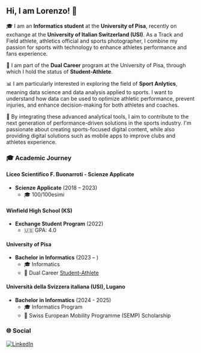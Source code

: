 ## Hi, I am Lorenzo! 🏃

🎓 I am an **Informatics student** at the **University of Pisa**, recently on exchange at the **University of Italian Switzerland (USI)**. As a Track and Field athlete, athletics official and sports photographer, I combine my passion for sports with technology to enhance athletes performance and fans experience.

🏃 I am part of the **Dual Career** program at the University of Pisa, through which I hold the status of **Student-Athlete**.

📊 I am particularly interested in exploring the field of **Sport Anlytics**, meaning data science and data analysis applied to sports. I want to understand how data can be used to optimize athletic performance, prevent injuries, and enhance decision-making for both athletes and coaches.

🚀 By integrating these advanced analytical tools, I aim to contribute to the next generation of performance-driven solutions in the sports industry. I'm passionate about creating sports-focused digital content, while also providing digital solutions such as mobile apps to improve clubs and athletes experience.

### 🎓 Academic Journey

#### Liceo Scientifico F. Buonarroti - Scienze Applicate
- **Scienze Applicate** (2018 – 2023)  
  - 🎓 100/100esimi

#### Winfield High School (KS)
- **Exchange Student Program** (2022)  
  - 🇺🇸 GPA: 4.0

#### University of Pisa
- **Bachelor in Informatics** (2023 – )  
  - 🎓 Informatics
  - 🏃 Dual Career [Student-Athlete](https://www.unipi.it/didattica/iscrizioni/immatricolazioni-e-iscrizioni/studente-atleta-percorso-formativo-di-dual-career/)

#### Università della Svizzera italiana (USI), Lugano
- **Bachelor in Informatics** (2024 - 2025)  
  - 🎓 Informatics Program
  - 🏅 Swiss European Mobility Programme (SEMP) Scholarship  

### 🌐 Social  
[![LinkedIn](https://img.shields.io/badge/LinkedIn-0077B5?style=for-the-badge&logo=linkedin&logoColor=white)](https://www.linkedin.com/in/lorenzogallii)

<!---
loregalli/loregalli is a ✨ special ✨ repository because its `README.md` (this file) appears on your GitHub profile.
You can click the Preview link to take a look at your changes.
--->
